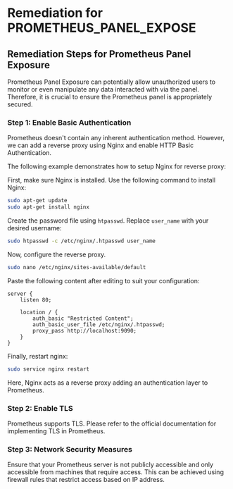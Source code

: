 # Remediation for PROMETHEUS_PANEL_EXPOSE

## Remediation Steps for Prometheus Panel Exposure

Prometheus Panel Exposure can potentially allow unauthorized users to monitor or even manipulate any data interacted with via the panel. Therefore, it is crucial to ensure the Prometheus panel is appropriately secured.

### Step 1: Enable Basic Authentication
Prometheus doesn't contain any inherent authentication method. However, we can add a reverse proxy using Nginx and enable HTTP Basic Authentication.

The following example demonstrates how to setup Nginx for reverse proxy:

First, make sure Nginx is installed. Use the following command to install Nginx:

```bash
sudo apt-get update
sudo apt-get install nginx
```

Create the password file using `htpasswd`. Replace `user_name` with your desired username:

```bash
sudo htpasswd -c /etc/nginx/.htpasswd user_name
```

Now, configure the reverse proxy.

```bash
sudo nano /etc/nginx/sites-available/default
```
Paste the following content after editing to suit your configuration:

```nginx
server {
    listen 80;

    location / {
        auth_basic "Restricted Content";
        auth_basic_user_file /etc/nginx/.htpasswd;
        proxy_pass http://localhost:9090;
    }
}
```
Finally, restart nginx:

```bash
sudo service nginx restart
```

Here, Nginx acts as a reverse proxy adding an authentication layer to Prometheus.

### Step 2: Enable TLS
Prometheus supports TLS. Please refer to the official documentation for implementing TLS in Prometheus.

### Step 3: Network Security Measures
Ensure that your Prometheus server is not publicly accessible and only accessible from machines that require access. This can be achieved using firewall rules that restrict access based on IP address.